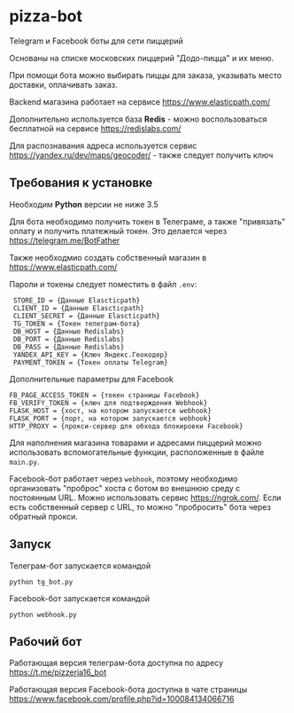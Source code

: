# pizza-bot
 
Telegram и Facebook боты для сети пиццерий

Основаны на списке московских пиццерий "Додо-пицца" и их меню.

При помощи бота можно выбирать пиццы для заказа, указывать место доставки, оплачивать заказ.

Backend магазина работает на сервисе https://www.elasticpath.com/

Дополнительно используется база **Redis** - можно воспользоваться бесплатной на сервисе https://redislabs.com/

Для распознавания адреса используется сервис https://yandex.ru/dev/maps/geocoder/ - также следует получить ключ

## Требования к установке

Необходим **Python** версии не ниже 3.5

Для бота необходимо получить токен в Телеграме, а также "привязать" оплату и получить платежный токен. Это делается через https://telegram.me/BotFather

Также необходмио создать собственный магазин в https://www.elasticpath.com/

Пароли и токены следует поместить в файл `.env`:

     STORE_ID = {Данные Elascticpath}
     CLIENT_ID = {Данные Elascticpath}
     CLIENT_SECRET = {Данные Elascticpath}
     TG_TOKEN = {Токен телеграм-бота}
     DB_HOST = {Данные Redislabs}
     DB_PORT = {Данные Redislabs}
     DB_PASS = {Данные Redislabs}
     YANDEX_API_KEY = {Ключ Яндекс.Геокодер}
     PAYMENT_TOKEN = {Токен оплаты Telegram}

Дополнительные параметры для Facebook

    FB_PAGE_ACCESS_TOKEN = {токен страницы Facebook}
    FB_VERIFY_TOKEN = {ключ для подтверждения Webhook}
    FLASK_HOST = {хост, на котором запускается webhook}
    FLASK_PORT = {порт, на котором запускается webhook}
    HTTP_PROXY = {прокси-сервер для обхода блокировки Facebook}

Для наполнения магазина товарами и адресами пиццерий можно использовать вспомогательные функции, расположенные в файле `main.py`.

Facebook-бот работает через `webhook`, поэтому необходимо организовать "проброс" хоста с ботом во внешнюю среду с постоянным URL. Можно использовать сервис https://ngrok.com/. Если есть собственный сервер с URL, то можно "пробросить" бота через обратный прокси.

## Запуск

Телеграм-бот запускается командой

    python tg_bot.py

Facebook-бот запускается командой

    python webhook.py
    
## Рабочий бот

Работающая версия телеграм-бота доступна по адресу https://t.me/pizzeria16_bot

Работающая версия Facebook-бота доступна в чате страницы https://www.facebook.com/profile.php?id=100084134066716


